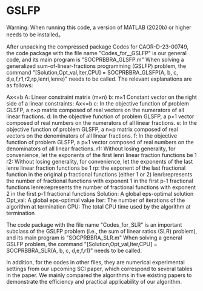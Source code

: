 # GSLFP
Warning:  When running this code, a version of MATLAB (2020b) or higher needs to be installed。
 
After unpacking the compressed package Codes for CAOR-D-23-00749, the code package with the file name "Codes_for__GSLFP" is our general code, and its main program is "SOCPRBBRA_GLSFP.m" When solving a  generalized sum-of-linear-fractions programming (GSLFP) problem, the command "[Solution,Opt_val,Iter,CPU] = SOCPRBBRA_GLSFP(A, b,  c, d,e,f,r1,r2,rp,lenri,lenre)" needs to be called. The relevant explanations are as follows:

  Ax<=b
  A: Linear constraint matrix (m×n)
  b: m×1 Constant  vector on the right side of a linear constraints: Ax<=b
 c: In the objective function of problem GLSFP, a n×p matrix composed of real vectors on the numerators of all linear fractions.
  d: In the objective function of problem GLSFP, a p×1 vector composed of real numbers on the numerators of all linear fractions.
  e: In the objective function of problem GLSFP, a n×p matrix composed of real vectors on the denominators of all linear fractions.
  f: In the objective function of problem GLSFP, a p×1 vector composed of real numbers on the denominators of all linear fractions.
  r1: Without losing generality, for convenience,  let the exponents of the first lenri linear fraction functions be 1
  r2: Without losing generality, for convenience,  let the exponents of the last lenre linear fraction functions be 1
  rp: the exponent of the last fractional function  in the original p fractional functions (either 1 or 2) 
  lenri:represents the number of fractional functions with exponent 1 in the first p-1 fractional functions
  lenre:represents the number of fractional functions with exponent 2 in the first p-1 fractional functions 
  Solution: A global eps-optimal solution
  Opt_val: A global eps-optimal value
  Iter: The number of iterations of the algorithm at termination
  CPU: The total CPU time used by the algorithm at termination

The code package with the file name "Codes_for_SLR" is an important subclass of the GSLFP problem (i.e., the sum of linear ratios (SLR) problem), and its main program is "SOCPRBBRA_SLR.m" When solving a general GSLFP problem, the command "[Solution,Opt_val,Iter,CPU] = SOCPRBBRA_SLR(A, b,  c, d,e,f,r1)" needs to be called.

In addition, for the codes in other files, they are numerical experimental settings from our upcoming SCI paper, which correspond to several tables in the paper. We mainly compared the algorithms in five existing papers to demonstrate the efficiency and practical applicability of our algorithm.
